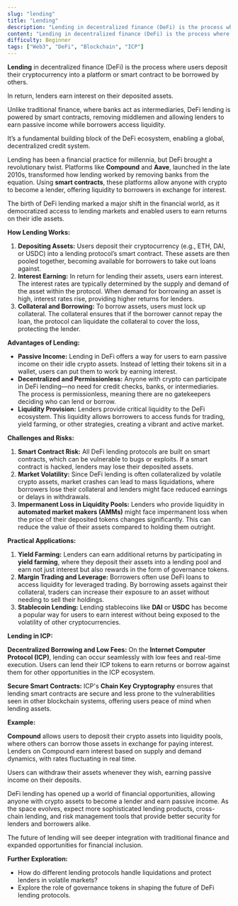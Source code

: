 ```yaml
---
slug: "lending"
title: "Lending"
description: "Lending in decentralized finance (DeFi) is the process where users deposit their cryptocurrency into a platform or smart contract to be borrowed by others"
content: "Lending in decentralized finance (DeFi) is the process where users deposit their cryptocurrency into a platform or smart contract to be borrowed by others."
difficulty: Beginner
tags: ["Web3", "DeFi", "Blockchain", "ICP"]
---
```


**Lending** in decentralized finance (DeFi) is the process where users deposit their cryptocurrency into a platform or smart contract to be borrowed by others.

In return, lenders earn interest on their deposited assets.

Unlike traditional finance, where banks act as intermediaries, DeFi lending is powered by smart contracts, removing middlemen and allowing lenders to earn passive income while borrowers access liquidity.

It’s a fundamental building block of the DeFi ecosystem, enabling a global, decentralized credit system.

Lending has been a financial practice for millennia, but DeFi brought a revolutionary twist. Platforms like **Compound** and **Aave**, launched in the late 2010s, transformed how lending worked by removing banks from the equation. Using **smart contracts**, these platforms allow anyone with crypto to become a lender, offering liquidity to borrowers in exchange for interest.

The birth of DeFi lending marked a major shift in the financial world, as it democratized access to lending markets and enabled users to earn returns on their idle assets.

**How Lending Works:**

1. **Depositing Assets:** Users deposit their cryptocurrency (e.g., ETH, DAI, or USDC) into a lending protocol’s smart contract. These assets are then pooled together, becoming available for borrowers to take out loans against.
2. **Interest Earning:** In return for lending their assets, users earn interest. The interest rates are typically determined by the supply and demand of the asset within the protocol. When demand for borrowing an asset is high, interest rates rise, providing higher returns for lenders.
3. **Collateral and Borrowing:** To borrow assets, users must lock up collateral. The collateral ensures that if the borrower cannot repay the loan, the protocol can liquidate the collateral to cover the loss, protecting the lender.

**Advantages of Lending:**

- **Passive Income:** Lending in DeFi offers a way for users to earn passive income on their idle crypto assets. Instead of letting their tokens sit in a wallet, users can put them to work by earning interest.
- **Decentralized and Permissionless:** Anyone with crypto can participate in DeFi lending—no need for credit checks, banks, or intermediaries. The process is permissionless, meaning there are no gatekeepers deciding who can lend or borrow.
- **Liquidity Provision:** Lenders provide critical liquidity to the DeFi ecosystem. This liquidity allows borrowers to access funds for trading, yield farming, or other strategies, creating a vibrant and active market.

**Challenges and Risks:**

1. **Smart Contract Risk:** All DeFi lending protocols are built on smart contracts, which can be vulnerable to bugs or exploits. If a smart contract is hacked, lenders may lose their deposited assets.
2. **Market Volatility:** Since DeFi lending is often collateralized by volatile crypto assets, market crashes can lead to mass liquidations, where borrowers lose their collateral and lenders might face reduced earnings or delays in withdrawals.
3. **Impermanent Loss in Liquidity Pools:** Lenders who provide liquidity in **automated market makers (AMMs)** might face impermanent loss when the price of their deposited tokens changes significantly. This can reduce the value of their assets compared to holding them outright.

**Practical Applications:**

1. **Yield Farming:** Lenders can earn additional returns by participating in **yield farming**, where they deposit their assets into a lending pool and earn not just interest but also rewards in the form of governance tokens.
2. **Margin Trading and Leverage:** Borrowers often use DeFi loans to access liquidity for leveraged trading. By borrowing assets against their collateral, traders can increase their exposure to an asset without needing to sell their holdings.
3. **Stablecoin Lending:** Lending stablecoins like **DAI** or **USDC** has become a popular way for users to earn interest without being exposed to the volatility of other cryptocurrencies.

**Lending in ICP:**

**Decentralized Borrowing and Low Fees:** On the **Internet Computer Protocol (ICP)**, lending can occur seamlessly with low fees and real-time execution. Users can lend their ICP tokens to earn returns or borrow against them for other opportunities in the ICP ecosystem.

**Secure Smart Contracts:** ICP's **Chain Key Cryptography** ensures that lending smart contracts are secure and less prone to the vulnerabilities seen in other blockchain systems, offering users peace of mind when lending assets.

**Example:**

**Compound** allows users to deposit their crypto assets into liquidity pools, where others can borrow those assets in exchange for paying interest. Lenders on Compound earn interest based on supply and demand dynamics, with rates fluctuating in real time.

Users can withdraw their assets whenever they wish, earning passive income on their deposits.

DeFi lending has opened up a world of financial opportunities, allowing anyone with crypto assets to become a lender and earn passive income. As the space evolves, expect more sophisticated lending products, cross-chain lending, and risk management tools that provide better security for lenders and borrowers alike.

The future of lending will see deeper integration with traditional finance and expanded opportunities for financial inclusion.

**Further Exploration:**

- How do different lending protocols handle liquidations and protect lenders in volatile markets?
- Explore the role of governance tokens in shaping the future of DeFi lending protocols.
